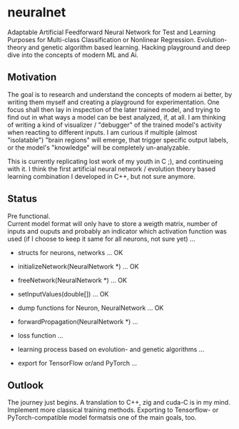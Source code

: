 # neuralnet

Adaptable Artificial Feedforward Neural Network for Test and Learning Purposes for Multi-class Classification or Nonlinear Regression. Evolution-theory and genetic algorithm based learning. Hacking playground and deep dive into the concepts of modern ML and Ai.

## Motivation
The goal is to research and understand the concepts of modern ai better, by writing them myself and creating a playground for experimentation. One focus shall then lay in inspection of the later trained model, and trying to find out in what ways a model can be best analyzed, if, at all. I am thinking of writing a kind of visualizer / "debugger" of the trained model's activity when reacting to different inputs. I am curious if multiple (almost "isolatable") "brain regions" will emerge, that trigger specific output labels, or the model's "knowledge" will be completely un-analyzable.  

This is currently replicating lost work of my youth in C ;), and continueing with it. I think the first artificial neural network / evolution theory based learning combination I developed in C++, but not sure anymore.

## Status
Pre functional.  
Current model format will only have to store a weigth matrix, number of inputs and ouputs and probably an indicator which activation function was used (if I choose to keep it same for all neurons, not sure yet) ... 

 - structs for neurons, networks ... OK
 - initializeNetwork(NeuralNetwork *) ... OK
 - freeNetwork(NeuralNetwork *) ... OK
 - setInputValues(double[]) ... OK
 - dump functions for Neuron, NeuralNetwork ... OK

 - forwardPropagation(NeuralNetwork *) ...
 - loss function ...

 - learning process based on evolution- and genetic algorithms ...
 - export for TensorFlow or/and PyTorch ...

## Outlook

The journey just begins. A translation to C++, zig and cuda-C is in my mind. Implement more classical training methods. Exporting to Tensorflow- or PyTorch-compatible model formatsis one of the main goals, too.
